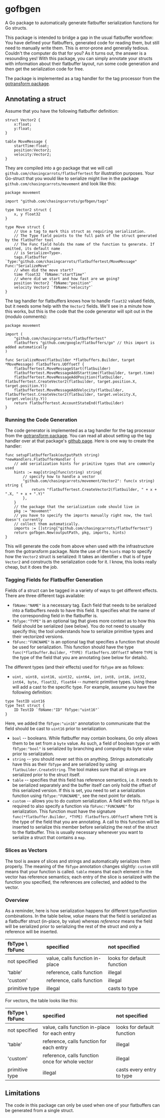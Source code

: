 # gofbgen
A Go package to automatically generate flatbuffer serialization functions for Go structs.

This package is intended to bridge a gap in the usual flatbuffer workflow: You have defined your flatbuffers, generated code for reading them, but still need to manually write them. This is error-prone and generally tedious. Couldn't the computer do that for you? As it turns out, the answer is a resounding yes! With this package, you can simply annotate your structs with information about their flatbuffer layout, run some code generation and then get the serialization code for free.

The package is implemented as a tag handler for the tag processor from the [gotransform package](https://github.com/chasingcarrots/gotransform).

## Annotating a struct
Assume that you have the following flatbuffer definition:
```flatbuffer
struct Vector2 {
    x:float;
    y:float;
}

table MoveMessage {
    startTime:float;
    position:Vector2;
    velocity:Vector2;
}
```
They are compiled into a go package that we will call `github.com/chasingcarrots/flatbuffertest` for illustration purposes. Your Go-struct that you would like to serialize might live in the package `github.com/chasingcarrots/movement` and look like this:
```golang
package movement

import "github.com/chasingcarrots/gofbgen/tags"

type Vector2 struct {
    x, y float32
}

type Move struct {
    // Use a tag to mark this struct as requiring serialization.
    // The Type field points to the full path of the struct generated by the flatbuffer tool
    // The Func field holds the name of the function to generate. If omitted, its default name
    // is Serialize<Type>.
    tags.Flatbuffer `Type:"github.com/chasingcarrots/flatbuffertest/MoveMessage" Func:"SerializeMove"`
    // when did the move start?
    time float32 `fbName:"startTime"`
    // where did we start and how fast are we going?
    position Vector2 `fbName:"position"`
    velocity Vector2 `fbName:"velocity"`
}
```
The tag handler for flatbuffers knows how to handle `float32` valued fields, but it needs some help with the `Vector2` fields. We'll see in a minute how this works, but this is the code that the code generator will spit out in the (modulo comments):

```golang
package movement

import (
	"github.com/chasingcarrots/flatbuffertest"
	flatbuffers "github.com/google/flatbuffers/go" // this import is added automatically
)

func SerializeMove(flatbuilder *flatbuffers.Builder, target *MoveMessage) flatbuffers.UOffsetT {
    flatbuffertest.MoveMessageStart(flatbuilder)
    flatbuffertest.MoveMessageAddStarttime(flatbuilder, target.time)
    flatbuffertest.MoveMessageAddPosition(flatbuilder, flatbuffertest.CreateVector2(flatbuilder, target.position.X, target.position.Y))
    flatbuffertest.MoveMessageAddVelocity(flatbuilder, flatbuffertest.CreateVector2(flatbuilder, target.velocity.X, target.velocity.Y))
	return flatbuffertest.AccountStateEnd(flatbuilder)
}
```

### Running the Code Generation
The code generator is implemented as a tag handler for the tag processor from the [gotransform package](https://github.com/chasingcarrots/gotransform). You can read all about setting up the tag handler over at that package's [github page](https://github.com/chasingcarrots/gotransform). Here is one way to create the handler:

```golang
func setupFlatbufferTask(outputPath string) *newHandlers.FlatbufferHandler {
    // add serialization hints for primitive types that are commonly used
	hints := map[string]func(string) string{
        // specify how to handle a vector
		"github.com/chasingcarrots/movement/Vector2": func(x string) string {
			return "flatbuffertest.CreateVector2(flatbuilder, " + x + ".X, " + x + ".Y)"
		},
    }
    // the package that the serialization code should live in
    pkg := "movement"
    // you have to specify the imports manually right now, the tool doesn't currently 
    // collect them automatically.
	imports := []string{"github.com/chasingcarrots/flatbuffertest"}
	return gofbgen.New(outputPath, pkg, imports, hints)
}
```
This will generate the code from above when used with the infrastructure from the gotransform package. Note the use of the `hints` map to specify how the `Vector2` struct is serialized: It takes an identifier `x` that is of type `Vector2` and constructs the serialization code for it. I know, this looks really cheap, but it does the job.

### Tagging Fields for Flatbuffer Generation
Fields of a struct can be tagged in a variety of ways to get different effects. There are three different tags available:
 * `fbName:"NAME"` is a necessary tag. Each field that needs to be serialized into a flatbuffers *needs* to have this field. It specifies what the name of the corresponding field in the flatbuffer is.
 * `fbType:"TYPE"` is an optional tag that gives more context as to how this field should be serialized (see below). You do not need to usually specify this; the tool understands how to serialize primitive types and their vectorized versions.
 * `fbFunc:"FUNCNAME"` is an optional tag that specifies a function that should be used for serialization. This function should have the type `func(*flatbuffer.Builder, *TYPE) flatbuffers.UOffsetT` where `TYPE` is the type of the field that you are annotating (see below for details).
 
The different types (and their effects) used for `fbType` are as follows:
 * `uint, uint8, uint16, uint32, uint64, int, int8, int16, int32, int64, byte, float32, float64` -- numeric primitive types. Using these will add a cast to the specific type. For example, assume you have the following definition:
 ```golang
 type TestID uint16
 type Test struct {
     ID TestID `fbName:"ID" fbType:"uint16"`
 }
 ```
 Here, we added the `fbType:"uin16"` annotation to communicate that the field should be cast to `uint16` prior to serialization.
 * `bool` -- booleans. While flatbuffer may contain booleans, Go only allows them to be set from a `byte` value. As such, a field of boolean type or with `fbType:"bool"` is serialized by branching and computing its byte value prior to serialization.
 * `string` -- you should never set this on anything. Strings automatically have this as their `fbType` and are serialized by using `flatbuilder.CreateString`. The tool makes sure that all strings are serialized prior to the struct itself.
 * `table` -- specifies that this field has reference semantics, i.e. it needs to be serialized separately and the buffer itself can only hold the offset of this serialized version. If this is set, you need to set a serialization function using `fbType:"FUNCNAME"`, see the next point for details.
 * `custom` -- allows you to do custom serialization. A field with this `fbType` is required to also specify a function via `fbFunc:"FUNCNAME"` for serialization. This function must have the signature `func(*flatbuffer.Builder, *TYPE) flatbuffers.UOffsetT` where `TYPE` is the type of the field that you are annotating. A call to this function will be inserted to serialize this member before serializing the rest of the struct to the flatbuffer. This is usually necessary whenever you want to serialize a struct that contains a `map`.

### Slices as Vectors
The tool is aware of slices and strings and automatically serializes them properly. The meaning of the `fbType` annotation changes slightly: `custom` still means that your function is called. `table` means that each element in the vector has reference semantics; each entry of the slice is serialized with the function you specified, the references are collected, and added to the vector.

### Overview
As a reminder, here is how serialization happens for different type/function combinations. In the table below, *value* means that the field is serialized as a flatbuffer struct (in-place, by value) whereas *reference* means the field will be serialized prior to serializing the rest of the struct and only a reference will be inserted.

| fbType \ fbFunc | specified                      | not specified              |
| :---            | :---                           | :---                       |
| not specified   | value, calls function in-place | looks for default function |
| 'table'         | reference, calls function      | illegal                    |
| 'custom'        | reference, calls function      | illegal                    |
| primitive type  | illegal                        | casts to type              |


For vectors, the table looks like this:

| fbType \ fbFunc | specified                                       | not specified              |
| :---            | :---                                            | :---                       |
| not specified   | value, calls function in-place for each entry   | looks for default function |
| 'table'         | reference, calls function for each entry        | illegal                    |
| 'custom'        | reference, calls function once for whole vector | illegal                    |
| primitive type  | illegal                                         | casts every entry to type  |


## Limitations
The code in this package can only be used when one of your flatbuffers can be generated from a single struct.

